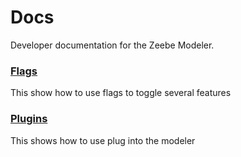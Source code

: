 # Docs

Developer documentation for the Zeebe Modeler.


### [Flags](./flags)

This show how to use flags to toggle several features

### [Plugins](./plugins)

This shows how to use plug into the modeler
